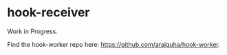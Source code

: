 # hook-receiver
Work in Progress.

Find the hook-worker repo here: https://github.com/arajguha/hook-worker.
